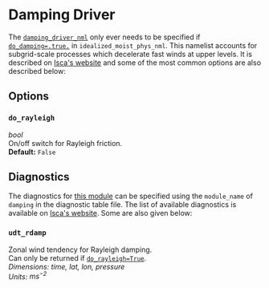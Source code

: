 # Damping Driver
The [`damping_driver_nml`](https://github.com/ExeClim/Isca/blob/master/src/atmos_param/damping_driver/damping_driver.f90) 
only ever needs to be specified if 
[`do_damping=.true.`](../main/idealized_moist_physics.md#do_damping) in 
`idealized_moist_phys_nml`.
This namelist accounts for subgrid-scale processes which decelerate fast winds at upper levels. 
It is described on [Isca's website](https://execlim.github.io/Isca/modules/damping_driver.html) and 
some of the most common options are also described below:

## Options
### `do_rayleigh`
*bool*</br> 
On/off switch for Rayleigh friction. </br>
**Default:** `False`

## Diagnostics
The diagnostics for 
[this module](https://github.com/ExeClim/Isca/blob/master/src/atmos_param/damping_driver/damping_driver.f90) 
can be specified using the `module_name` of `damping` in the 
diagnostic table file. The list of available diagnostics is available on 
[Isca's website](https://execlim.github.io/Isca/modules/damping_driver.html#diagnostics). 
Some are also given below:

### `udt_rdamp`
Zonal wind tendency for Rayleigh damping.</br>
Can only be returned if [`do_rayleigh=True`](#do_rayleigh).</br>
*Dimensions: time, lat, lon, pressure*</br>
*Units: $ms^{-2}$*
